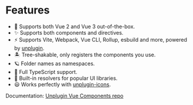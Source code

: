 # Features 

- 💚 Supports both Vue 2 and Vue 3 out-of-the-box.
- ✨ Supports both components and directives.
- ⚡️ Supports Vite, Webpack, Vue CLI, Rollup, esbuild and more, powered by <a href="https://github.com/unjs/unplugin">unplugin</a>.
- 🏝 Tree-shakable, only registers the components you use.
- 🪐 Folder names as namespaces.
- 🦾 Full TypeScript support.
- 🌈 Built-in resolvers for popular UI libraries.
- 😃 Works perfectly with [unplugin-icons](https://github.com/antfu/unplugin-icons).


Documentation: [Unplugin Vue Components repo](https://github.com/antfu/unplugin-vue-components)
